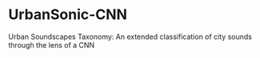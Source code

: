 # UrbanSonic-CNN
Urban Soundscapes Taxonomy: An extended classification of city sounds through the lens of a CNN 

